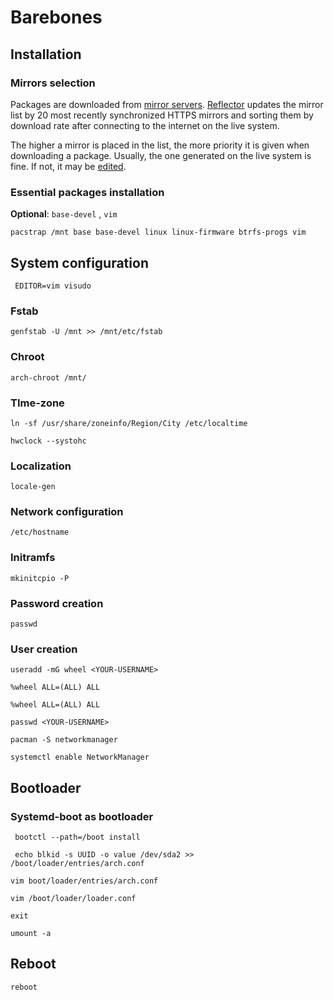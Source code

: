 # Barebones

## Installation

### Mirrors selection

Packages are downloaded from [mirror servers](https://wiki.archlinux.org/title/Mirrors).
[Reflector](https://wiki.archlinux.org/title/Reflector) updates the mirror list by 20 most 
recently synchronized HTTPS mirrors and sorting them by download rate after connecting to the
internet on the live system.

The higher a mirror is placed in the list, the more priority it is given when downloading a package.
Usually, the one generated on the live system is fine. If not, it may be [edited](https://wiki.archlinux.org/title/Help:Reading#Append,_add,_create,_edit).


### Essential packages installation

**Optional**: ```base-devel``` , ```vim```

```
pacstrap /mnt base base-devel linux linux-firmware btrfs-progs vim
```


## System configuration

```
 EDITOR=vim visudo
```

### Fstab

```
genfstab -U /mnt >> /mnt/etc/fstab
```

### Chroot

```
arch-chroot /mnt/
```

### TIme-zone

```
ln -sf /usr/share/zoneinfo/Region/City /etc/localtime
```

```
hwclock --systohc
```

### Localization

```
locale-gen
```

### Network configuration

```
/etc/hostname
```

### Initramfs

```
mkinitcpio -P
```

### Password creation

```
passwd
```

### User creation

```
useradd -mG wheel <YOUR-USERNAME>
```

```
%wheel ALL=(ALL) ALL
```

```
%wheel ALL=(ALL) ALL
```

```
passwd <YOUR-USERNAME>
```

```
pacman -S networkmanager
```

```
systemctl enable NetworkManager
```

## Bootloader

### Systemd-boot as bootloader

```
 bootctl --path=/boot install
```

```
 echo blkid -s UUID -o value /dev/sda2 >> /boot/loader/entries/arch.conf
```

```
vim boot/loader/entries/arch.conf 
```

```
vim /boot/loader/loader.conf
```

```
exit
```

```
umount -a
```

## Reboot

```
reboot
```